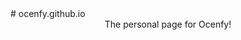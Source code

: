 <link rel="shortcut icon" type="image/x-icon" href="{{ "favicon.ico"|absolute_url}}">
# ocenfy.github.io

<center>The personal page for Ocenfy!</center>
